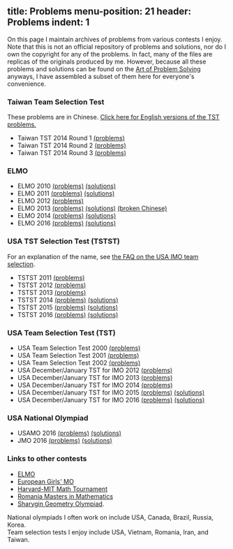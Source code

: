 title: Problems
menu-position: 21
header: Problems 
indent: 1
---

On this page I maintain archives of problems from various contests I enjoy.
Note that this is not an official repository of problems and solutions,
nor do I own the copyright for any of the problems.
In fact, many of the files are replicas of the originals produced by me.
However, because all these problems and solutions can be found
on the [Art of Problem Solving](http://artofproblemsolving.com/community/c13_contests) anyways,
I have assembled a subset of them here for everyone's convenience.

### Taiwan Team Selection Test
These problems are in Chinese.
[Click here for English versions of the TST problems.](http://www.aops.com/community/c41558)

* Taiwan TST 2014 Round 1 [(problems)](upload/TaiwanTST-2014-1.pdf)
* Taiwan TST 2014 Round 2 [(problems)](upload/TaiwanTST-2014-2.pdf)
* Taiwan TST 2014 Round 3 [(problems)](upload/TaiwanTST-2014-3.pdf)

### ELMO
* ELMO 2010 [(problems)](upload/ELMO-2010.pdf) [(solutions)](upload/ELMO-2010-sols.pdf)
* ELMO 2011 [(problems)](upload/ELMO-2011.pdf) [(solutions)](upload/ELMO-2011-sols.pdf)
* ELMO 2012 [(problems)](upload/ELMO-2012.pdf)
* ELMO 2013 [(problems)](upload/ELMO-2013.pdf) [(solutions)](upload/ELMO-2013-sols.pdf)
  [(broken Chinese)](upload/ELMO-2013-chinese.pdf)
* ELMO 2014 [(problems)](upload/ELMO-2014.pdf) [(solutions)](upload/ELMO-2014-sols.pdf)
* ELMO 2016 [(problems)](upload/ELMO-2016.pdf) [(solutions)](upload/ELMO-2016-sols.pdf)

### USA TST Selection Test (TSTST)
For an explanation of the name, see [the FAQ on the USA IMO team selection](FAQs/rules.html).

* TSTST 2011 [(problems)](upload/TSTST-2011.pdf)
* TSTST 2012 [(problems)](upload/TSTST-2012.pdf)
* TSTST 2013 [(problems)](upload/TSTST-2013.pdf)
* TSTST 2014 [(problems)](upload/TSTST-2014.pdf) [(solutions)](upload/TSTST-2014-sols.pdf)
* TSTST 2015 [(problems)](upload/TSTST-2015.pdf) [(solutions)](upload/TSTST-2015-sols.pdf)
* TSTST 2016 [(problems)](upload/TSTST-2016.pdf) [(solutions)](upload/TSTST-2016-sols.pdf)

### USA Team Selection Test (TST)
* USA Team Selection Test 2000 [(problems)](upload/tse00.pdf)
* USA Team Selection Test 2001 [(problems)](upload/tse01.pdf)
* USA Team Selection Test 2002 [(problems)](upload/tse02.pdf)
* USA December/January TST for IMO 2012 [(problems)](upload/TST-IMO-2012.pdf)
* USA December/January TST for IMO 2013 [(problems)](upload/TST-IMO-2013.pdf)
* USA December/January TST for IMO 2014 [(problems)](upload/TST-IMO-2014.pdf)
* USA December/January TST for IMO 2015 [(problems)](upload/TST-IMO-2015.pdf) [(solutions)](upload/TST-IMO-2015-sols.pdf)
* USA December/January TST for IMO 2016 [(problems)](upload/TST-IMO-2016.pdf) [(solutions)](upload/TST-IMO-2016-sols.pdf)

### USA National Olympiad
* USAMO 2016 [(problems)](upload/USAMO-2016.pdf) [(solutions)](upload/Solutions-USAMO-JMO-2016.pdf)
* JMO 2016   [(problems)](upload/USAJMO-2016.pdf) [(solutions)](upload/Solutions-USAMO-JMO-2016.pdf)

### Links to other contests
* [ELMO](elmo/problems.html)
* [European Girls' MO](https://www.egmo.org/egmos/)
* [Harvard-MIT Math Tournament](https://www.hmmt.co/archive/problems/)
* [Romania Masters in Mathematics](http://rmms.lbi.ro/)
* [Sharygin Geometry Olympiad](http://www.aops.com/community/c3372_sharygin_geometry_olympiad).

National olympiads I often work on include USA, Canada, Brazil, Russia, Korea.  
Team selection tests I enjoy include USA, Vietnam, Romania, Iran, and Taiwan.
